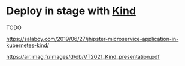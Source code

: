 # Deploy in stage with [Kind](https://kind.sigs.k8s.io/)

TODO

https://salaboy.com/2019/06/27/jhipster-microservice-application-in-kubernetes-kind/

https://air.imag.fr/images/d/db/VT2021_Kind_presentation.pdf
